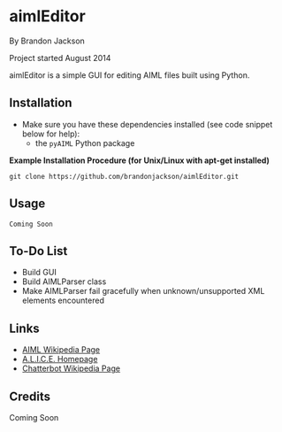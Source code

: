 aimlEditor
==========

By Brandon Jackson

Project started August 2014

aimlEditor is a simple GUI for editing AIML files built using Python.

Installation
------------

- Make sure you have these dependencies installed (see code snippet below for help):
    - the `pyAIML` Python package 

**Example Installation Procedure (for Unix/Linux with apt-get installed)**

```
git clone https://github.com/brandonjackson/aimlEditor.git
```

Usage
-----

```
Coming Soon
```

To-Do List
----------

- Build GUI
- Build AIMLParser class
- Make AIMLParser fail gracefully when unknown/unsupported XML elements encountered

Links
-----

- [AIML Wikipedia Page](http://en.wikipedia.org/wiki/AIML)
- [A.L.I.C.E. Homepage](http://alice.pandorabots.com/)
- [Chatterbot Wikipedia Page](http://en.wikipedia.org/wiki/Chatterbot)

Credits
-------

Coming Soon